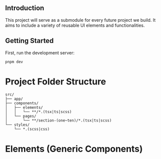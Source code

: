 ## Introduction

This project will serve as a submodule for every future project we build. It aims to include a variety of reusable UI elements and functionalities.

## Getting Started

First, run the development server:

```bash
pnpm dev
```

# Project Folder Structure

```
src/
├── app/
├── components/
│   ├── elements/
│   │   └── **/*.(tsx|ts|scss)
│   └── pages/
│       └── **/section-(one~ten)/*.(tsx|ts|scss)
└── styles/
    └── *.(scss|css)
```

# Elements (Generic Components)

